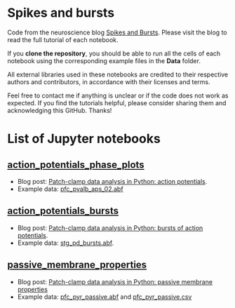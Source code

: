 # Spikes and bursts

Code from the neuroscience blog [Spikes and Bursts](https://spikesandbursts.wordpress.com/). Please visit the blog to read the full tutorial of each notebook. 

If you **clone the repository**, you should be able to run all the cells of each notebook using the corresponding example files in the **Data** folder. 

All external libraries used in these notebooks are credited to their respective authors and contributors, in accordance with their licenses and terms. 

Feel free to contact me if anything is unclear or if the code does not work as expected. If you find the tutorials helpful, please consider sharing them and acknowledging this GitHub. Thanks!


# List of Jupyter notebooks

## [action_potentials_phase_plots](Notebooks/action_potentials_phase_plots.ipynb)
* Blog post: [Patch-clamp data analysis in Python: action potentials](https://spikesandbursts.wordpress.com/2022/05/03/patch-clamp-analysis-python-action-potentials/).
* Example data: [pfc_pvalb_aps_02.abf](Data/pfc_pvalb_aps_02.abf)

## [action_potentials_bursts](Notebooks/action_potentials_bursts.ipynb)
* Blog post: [Patch-clamp data analysis in Python: bursts of action potentials](https://spikesandbursts.wordpress.com/2023/08/24/patch-clamp-data-analysis-in-python-bursts/).
* Example data: [stg_pd_bursts.abf](Data/stg_pd_bursts.abf).

## [passive_membrane_properties](Notebooks/passive_membrane_properties.ipynb)
* Blog post: [Patch-clamp data analysis in Python: passive membrane properties](https://spikesandbursts.wordpress.com/2022/05/13/patch-clamp-data-analysis-python-passive-membrane-properties/])
* Example data: [pfc_pyr_passive.abf](Data/passive_pyr_passive.abf) and [pfc_pyr_passive.csv](Data/pfc_pyr_passive.csv)
